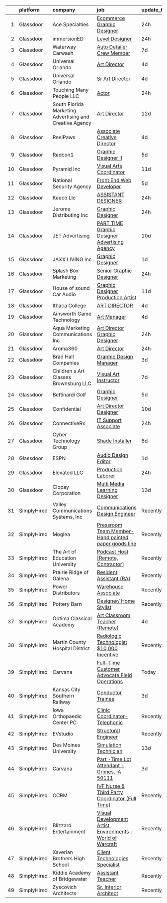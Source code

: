 

|    | platform    | company                                                  | job                                                                                                                                                                                                                                                                                                                                                                                                                                                                                                                                                                                                                                                                                                                                                                                                                                                                                                                                                                                                                                                                                                                                                                                                                                                                                                                                                                                                                                | update_time   | location                     |
|---:|:------------|:---------------------------------------------------------|:-----------------------------------------------------------------------------------------------------------------------------------------------------------------------------------------------------------------------------------------------------------------------------------------------------------------------------------------------------------------------------------------------------------------------------------------------------------------------------------------------------------------------------------------------------------------------------------------------------------------------------------------------------------------------------------------------------------------------------------------------------------------------------------------------------------------------------------------------------------------------------------------------------------------------------------------------------------------------------------------------------------------------------------------------------------------------------------------------------------------------------------------------------------------------------------------------------------------------------------------------------------------------------------------------------------------------------------------------------------------------------------------------------------------------------------|:--------------|:-----------------------------|
|  1 | Glassdoor   | Ace Specialties                                          | [Ecommerce Graphic Designer](https://www.glassdoor.com/partner/jobListing.htm?pos=114&ao=1110586&s=58&guid=00000181a9175561a80e46d0a51322f3&src=GD_JOB_AD&t=SR&vt=w&ea=1&cs=1_27ebf546&cb=1656399288084&jobListingId=1007965993052&cpc=8B69257BFB62E45C&jrtk=3-0-1g6khelc9joqu801-1g6khelcok26c800-885152bbead303b8--6NYlbfkN0CuKxhuChq2FggiIGd2JeCDkNRAO6qNyHHOTqijEwLTBwKxj5sFgl8bDPoIY5Eepj9ZLCwRGVI8DXJM3aN2q2K6xw5cAEXywNdyyS0dF6f4SVhdJqegs9Bz-HCrbajqVR1lKjT0nCF8U2KCdEPyMtKYrGTRQF-EIzUEJqVBg06tfebKJtzN0Pt4xX1lgYE0V0WEXdQ-G5T4pd0mnAqi7GNeOtsHzUe-usQHYFrKb0mWFlqo1kJ0XMRZxci4vfgmNryRS4gamkunxDhbQsoGw2QIENguGPG9uI_J4Qmo94CHNVI1WiFUIayFXr4xJTg0DU5pZzRt-ZWLk83w5mosI_rVDOPKfBPBit_fiNhXwXsqrIDgh0UZJG-FYH5cjEQjds5Aaq-n-2ckKekloy_yT2d-Oj_YM48kp56Cinj7UCO23YvPyj4iKRIFDmHuS51OVgrQnkS4PNVtn6MS5MXeWGk_hzaE7lD0hSAHYvAugo6UUOIJl2zVZNiPfWsOUOI4xOv3v1jldRnY2w%3D%3D)                                                                                                                                                                                                                                                                                                                                                                                                                                                                                                                                                  | 24h           | Lafayette, LA                |
|  2 | Glassdoor   | immersionED                                              | [Level Designer](https://www.glassdoor.com/partner/jobListing.htm?pos=122&ao=1110586&s=58&guid=00000181a9175561a80e46d0a51322f3&src=GD_JOB_AD&t=SR&vt=w&ea=1&cs=1_392d4dd6&cb=1656399288085&jobListingId=1007966373772&cpc=C891152315FA1AD8&jrtk=3-0-1g6khelc9joqu801-1g6khelcok26c800-04e7b09adbdedece--6NYlbfkN0CzcDFs8cjNZITHzPaspPYUdxCTppyanGLeq-qEeiOFH5LHG5fJtyY_k8VJhPLvWlP2D4s7q5GuOFfdhKEZdSjRRBPTNRmKZkWnTMF2KsyOGZudlS0MtsSr0VHm_UHYXm8G4d6WGUiHZs4gTXLP1vcqdaNHrVGLR8OTJwmSFcwjAWZJa46_QU3nTrI8OenEwmWIasjHmuzz3WaBNvBM_qGd5wpQ7Vy2a9Jeoq9PBSzxGzAdoa7ZxqoOeKCbjnxpsSywG9tIi7xsms-hHt13WU0TXS_jZ7jCbUfekjfo0lU5scrcC3AVl8UXv5EavzBvRJqxzyMNAs7gxaHrzwplyhD6V4okWpZxvlHJpQjsKaxTTVlbkW_xAkotc-NOUUa7hIcOUs_72IHN_vZFHG_rzR41nmRrKLxCQif3ZfiHpntxLiZ2aVAWn-6DnJs0LI0FZZ8wH7dIaU3_wsPEgmkQvFwJuvzUnASAXe60OC2fLIxsfSfLBR6kczBS-qAHkmYQpp0%3D)                                                                                                                                                                                                                                                                                                                                                                                                                                                                                                                                                                            | 24h           | Remote                       |
|  3 | Glassdoor   | Waterway Carwash                                         | [Auto Detailer   Crew Member](https://www.glassdoor.com/partner/jobListing.htm?pos=121&ao=1110586&s=58&guid=00000181a9175561a80e46d0a51322f3&src=GD_JOB_AD&t=SR&vt=w&cs=1_dfd56419&cb=1656399288085&jobListingId=1007951842192&cpc=AF02A54CD0F60729&jrtk=3-0-1g6khelc9joqu801-1g6khelcok26c800-793252c38e8a01ab--6NYlbfkN0D8O-H_wUvDZzcT664clKWU_YBfYT-A9tKBwOCfBRnV_zo-Qu6fNjrgmjlHMIqmnp2W_7lg6Ew2RmfvxQHyoVdJhUxTsnz1Nayxkx_PseeNlHTQJG_I07Q8U8jopSrejfgCHDycAMxqUlTe2VvWtx1vr26x6C4Q_6TTrATz_O_sH-23y0fK-oAhUT77RXNNTgCIyj-WprNBhEm2Nu4KM53G5eIc_4ZtiF0XzdxakVoehkw91z5pUc7r0h7FUQ6Mpo1W4gLb_apT90FJty-L8VAHOvR4OJpgE2yIGp8KwuJzLUr3sX6KBC28M0G7zVXv83em8qM04wcsi7NUHJkzswgyhKtClyH6qDrfGX75xLaBvaXrZZ7hsIFuXDJojiIdCjq2MHZljuJhUvQJjGJFvcSEWiTIZyRDDi7yoVMw4dtU_L2z-11k6spqC_jIX6dl8C4LpQXab0wfoAsXUzWYd2Dh)                                                                                                                                                                                                                                                                                                                                                                                                                                                                                                                                                                                                                  | 7d            | Vernon Hills, IL             |
|  4 | Glassdoor   | Universal Orlando                                        | [Art Director](https://www.glassdoor.com/partner/jobListing.htm?pos=107&ao=1110586&s=58&guid=00000181a9175561a80e46d0a51322f3&src=GD_JOB_AD&t=SR&vt=w&cs=1_6243baba&cb=1656399288083&jobListingId=1007958903185&cpc=9C2286EA3771AAF6&jrtk=3-0-1g6khelc9joqu801-1g6khelcok26c800-f737020ded9cfa15--6NYlbfkN0A8dBNt2Xi2s2VyZMdbOlonzlm4bxv48OGaZczYzhjJpiI6hl9onzamCWYK6p40cmp21QSY0rmVyMiE6jEzhIUuMUh3ZbSu7E2pmHFPO-coJI0P9qVEQ-yz3Ut8eFSp9SYoWefFNLRDl6ETxTUqnNI2EXMB861PPm-GhLMy6TtB2Qus2GE-b1jO5eBgh0p44cidUjE8qzhOcFhd45HJ2DlSu6T1ApsOhC87J5MxjM4K6cnDDallehNN21yhVR2t6-LC4VUy4xsflgaRgIs13lrWFz7h1WZht9Uq8tD95L3yP9WGEBaUwS8qPJ2dL3VxWPb5SeSK-M6piX3wYxo5cv9HpJ-SY_reyjnSlikIb_fur9qDUSG4RGsbdBQXQ297t0EnFJpEx24wtLS9wOu2BeeivpNk2WPXsJ4JZOHs95p4wQKggiWMgOFbug7QgWoZlnSMSi_NdtTSt91j1PfHEFXKXHrp5XWO-9UqiljokRyQtKDkQO07vxPTqJXhR9XOh4khY9kzn3vRZczf0MfrolsfiUR-R8o9yiP79gJSBVDFa3EwZWgmnMCUwC6Xe3ST5IIttpftTd7qHcGTNnEmTo6VzHAYb3C8hps-fXBVo36qpQF8srNIIJBMVIdDnqt4DLFfijlItI8QGsvoVCR2EwL-KtewdXlpOSzvHEGy8oz9PvnDWIBWYzSiwny9NVeEnIeLxudRP75EmkkiK-BILX8NB02Es5r3V5P_c0Lg1zyu8xEkxQAY5exiKizRf4KTBLf2TWkqxbd20LnNMfLYpMJRQtvsmPgwAFYV2EfqSpjRZajq9JJzVi-jQzOpgWsfPfEu3rSuJiWlkNMMfui6NEJ-cZTRXzAO_HLTBb1gSx7Ha-hj0nSNJbG80p9rOa8193V5LpTZIpVGcoVbzoctGjLzdYhiFi-pGTlCTiziiASRZkC4IrNjYyHq77Tmn90jZlYpYRo97C_ZRxn3UkjSlH9-OKQg-iyIm5JguQUFTXg5H5sirjafBDw1nNHs8Un_GZYkU17-irfDdd9qoseSau0F)                                 | 4d            | Orlando, FL                  |
|  5 | Glassdoor   | Universal Orlando                                        | [Sr  Art Director](https://www.glassdoor.com/partner/jobListing.htm?pos=120&ao=1110586&s=58&guid=00000181a9175561a80e46d0a51322f3&src=GD_JOB_AD&t=SR&vt=w&cs=1_221f5103&cb=1656399288084&jobListingId=1007958903177&cpc=9C2286EA3771AAF6&jrtk=3-0-1g6khelc9joqu801-1g6khelcok26c800-cc5db2cf8d127454--6NYlbfkN0A8dBNt2Xi2s2VyZMdbOlonzlm4bxv48OGaZczYzhjJpiI6hl9onzamCWYK6p40cmp21QSY0rmVyOqIPpSQ1_wgKNbZfmaqywqLa7E2jbUqXo0dgfthrarRHjdSva2FJgvkok-moFG8KI21OqVykFh1YJfHouNFq7cxXnGgu8o4fTdimV4f7tyamHm5kUTfGKcjsqB0okcPsOSx4M9MTqrZRBDc2B5eRM5lqhFUxMTyorrqh51PP7O92jj6-XFEvjGuGEvBGTptrszqKtU4fcqX2zR3bsNXK4xScVm0UmL0hovkPyMeRN5pNepI91nWwATfhHak4GQ9jgPK2rWfNVVCeyKEmLL-qVpPIYz_u9D04wXFTvGhKu1QYpBQiX2AKm9iDJgnewTvElYzTg7sxoiQkiODg4rvdE-lv6nwlNpvLqbzq3Cu9p_kwztPGuu0HIpoBHAA4Xe1sxQ42-HpFgtVdCdRQYcJ1BmoMMsj9EU6QEDjJkxfkD43zbDtuzp3lcCFq_yndO0obx5Gx0tGkoUeF3WS8IuoIW3wn2nd5XmVYWOvM2UiQrndpNcZlkEiKVEQL8rrIzLiD2n9MG34vYnKt66StYsn7CAv-0hzSFoVcnY2tpmAr4PKuKCTr0jGY23TmLEKVnWV5Lm4xce4I5Z5VxzGZwPaOrJNxpekD6SCPZS1-COS8BNSnvM20eKvZA2GXF6DtNjmuWSeUyHYB-xoj6xa098O_OLfnwX4bhCYpqGzj9FjgzB-azLB120L5Xlst2lEJbZbjfhAd5CH7jKLeOC0vW-gWOyW0YITUYqC6k9WIHw4iFzi3id1sO7uSlP65i8Om2AVgI4iFsiS5KVUUzZxU-jL4XHC23l7Jq7_PwKzzJf492hK-DYtrb6FWYPUrZXLv4w3w6-udMe8w4m6TfLqUmGH8SdAz9ZakH5F3S0zflBZIPOtVV4IwZDHhWCiG06Jm1DOO7nvc5jThnUltRuM4nI-5-Hr74fxKxjsX3-f2wcEuNEQNIboSe0KB--hdgHUQQbTuWLG64USuN_TV1wK22wia-WKzIzgMHl-zA%3D%3D) | 4d            | Orlando, FL                  |
|  6 | Glassdoor   | Touching Many People  LLC                                | [Actor](https://www.glassdoor.com/partner/jobListing.htm?pos=108&ao=1110586&s=58&guid=00000181a9175561a80e46d0a51322f3&src=GD_JOB_AD&t=SR&vt=w&ea=1&cs=1_886a4281&cb=1656399288083&jobListingId=1007967281456&cpc=8507CEB59E1C6AFB&jrtk=3-0-1g6khelc9joqu801-1g6khelcok26c800-22f729352feea4df--6NYlbfkN0DAwgduWqBP7ymGN-lTADpinz2i-23XbRAyg5ywqS-MDZOH5KRN50EgKZJqe854mCRPNN9MN2JNCVoAHsQCJtVSB1r2Ye5jdjIQxSGexZdFoDMQykrQTp3-qK0fY4oUJJl_fkh8pA1THoZMjzq83c3Z2oCphDn7NKbQvoBWz9tPlWjNwyQ7nWJ0D7J6ZlAoRMmo7GcKQOH96JEuEx5TpCN7i30Hw1pShtEicWCNsCsI5xy2D6ZnkxGkFQ91b14RN8OJjJ3vRBQ-EYYyR29RfYRmBADMoq_BbkBmCF5I4_efCyvaHBQk4fpaPZKX7Z8VZO4Zu7G-B21HyAM5lrPeQlVJOxpIJBuuZk_FvBB56ZbLl9PfL8eymdlbzCi_RBF4igv1ikF1FpZc_KP3A2nbvRGwx84usjbT0AxS_ravhNehOaU3Z-bx9hdX-ZLvH_oz2pIUxLdV7lR201eXoV2l_RAKqUHZNw7zmdRMujfTzEG6e-kyPJTtATQWljCjDMbTBvSdGidZroRXNg%3D%3D)                                                                                                                                                                                                                                                                                                                                                                                                                                                                                                                                                                       | 24h           | Riverdale, GA                |
|  7 | Glassdoor   | South Florida Marketing  Advertising and Creative Agency | [Art Director](https://www.glassdoor.com/partner/jobListing.htm?pos=119&ao=1110586&s=58&guid=00000181a9175561a80e46d0a51322f3&src=GD_JOB_AD&t=SR&vt=w&ea=1&cs=1_2a0564cd&cb=1656399288085&jobListingId=1007942619405&cpc=5C70DC7FEE0D01B1&jrtk=3-0-1g6khelc9joqu801-1g6khelcok26c800-0c3d267fc84d0b6f--6NYlbfkN0BEF_0HuNtfS0dUA1wJXdu4KEdaXAmYnD60iHKc5TZ5FBm3kq6xPhvyZfAZD7mHOqU-9YD_BABbFpL2Trj9x9SiGpMGSb6rypoIbYwkz8wNWfxhyhMp_fxawOKMTWlCRRQZUk2BbLFPcMC3J6MCzYyBORpRsxr6zbVBmQGeZp_7p2UDEvVAE3o6gNooxFNsWtUCy1_uCHqUr6DSvpnwUIOXO3Si5OPIs0KTNgmbCiu2LWO1B9rWeM1XnNPpmMaMi-R39QtgkQ0YdJcDHORYHPVejy3fZI6K5o8LFMKkN7XkjctjC8LTUSiRbHXt0Vsk8js8TB6t-NkaGd8rdMFJjeX3lW9ESsKHeejfqFiTHYyBhZbHk2c0PO1ZN9lS3n5AX2SJlCFclsmj-DkrqHjSobbF1V1m0tzXzI4PKJgR9UBPVp9nQo4BLdd2-9s7mLT3A9EI1fpVsk3ktNzdm9wv2TNSbsAAmByqA43m_mqr8KxIsjAiUJz0OWRq)                                                                                                                                                                                                                                                                                                                                                                                                                                                                                                                                                                                            | 12d           | Dania, FL                    |
|  8 | Glassdoor   | ReelPaws                                                 | [Associate Creative Director](https://www.glassdoor.com/partner/jobListing.htm?pos=125&ao=1110586&s=58&guid=00000181a9175561a80e46d0a51322f3&src=GD_JOB_AD&t=SR&vt=w&ea=1&cs=1_d300736a&cb=1656399288085&jobListingId=1007958527199&cpc=5EFBB0462F9C6B7A&jrtk=3-0-1g6khelc9joqu801-1g6khelcok26c800-27163e9f003eeba3--6NYlbfkN0Da_0zqBacst2O7mfM0zEXEh-JzOk5OR3srn_oRqDAm-0iady2ob3xFsq8bOUaVx1G1uSzud7Ink4HffrBHZk1IHCXfhBPrPLe4Ij0u65rHS5VWCvtK3eQxhACREt1ZvoW3xBFvxVKQZ5V9OZLBLU4w04rPeLV3HIsyH3wjUDsMqELGQxh_O1Ln2pdSumTo84ACfxNliLThfrhEzFnDYLt0qGCCIGpOSukrIdqrXzUOWwzw_MFcfgUivUlcQnUTtV_fPwUomY553hIkrv_6KB4MQ-BpLPGzqC6ghLm46RrKKAKOYcToXNqkQARc4pFFFHFAi5gg-NfggwYfdikty2Y51rX1SnfceW0wioZCwKYI41JblPK7fG0wyI7r11qqYD86ZGkMbuOQBX3uYYQf0lYR1ffuCVpo324wBeRAfhssgY-O9h44XfU896VZwHPYHxB3rQdieCKXa8l71-2BZLg0JRJrX63FGVKIwosa0ymJCvc966EqwPsCclqMeaaOfEZB6IupD1zDlg%3D%3D)                                                                                                                                                                                                                                                                                                                                                                                                                                                                                                                                                 | 4d            | Chicago, IL                  |
|  9 | Glassdoor   | Redcon1                                                  | [Graphic Designer II](https://www.glassdoor.com/partner/jobListing.htm?pos=129&ao=1110586&s=58&guid=00000181a9175561a80e46d0a51322f3&src=GD_JOB_AD&t=SR&vt=w&ea=1&cs=1_81bd4ee1&cb=1656399288086&jobListingId=1007956761403&cpc=14D5209370AEC984&jrtk=3-0-1g6khelc9joqu801-1g6khelcok26c800-f657e16da49e9341--6NYlbfkN0DLnInQ2XUmaTiRm6ZjmLertuInpXXNKtjiHThme8DJt2KkZHXhUZr5TYl5ztUQPLyFzbVgH1pDhzzR1h7ncAgyhJBKOkN_FHl20pqMJIkE745O7SJtoVC41of4aZ1nNO5Cbz1OCaMbzXiCMQg7nrxmYLWppVamUX7ci97UNt4qJ_nB44kU9qeujSOKOSUOs9NnAsj8Y4_HgWViWvBnYW-1axGZxONwzZFMTvVL6eD7xT9fWh0LHijhEohT2MZ6sN2ymjpKaKn7cB4wKLFtqCNF5sE8v_EUvyv0ZgIagT_J2J1Fmwj3SoWkisMucdTkELFgZlzRR5uDdDnZz7cNthyqN1N7K5dWRyvzNvw9v9lrNUZdSllQuvMdGa_KLKS4Jdl2ZW3HzJs0D01NcyZ9xSxJsoZZlR41V7L-qXmDsoMX-M3eV7Op3gDY3uIdGmHIfczJ26v9cFtc3uCeGa55W8uV7NgOdrUiC8LXrnVL4m4c2LMIAWmrPzxl7kcImr0W0Ak%3D)                                                                                                                                                                                                                                                                                                                                                                                                                                                                                                                                                                       | 5d            | Boca Raton, FL               |
| 10 | Glassdoor   | Pyramid Inc                                              | [Visual Arts Coordinator](https://www.glassdoor.com/partner/jobListing.htm?pos=113&ao=1110586&s=58&guid=00000181a9175561a80e46d0a51322f3&src=GD_JOB_AD&t=SR&vt=w&ea=1&cs=1_7b753e58&cb=1656399288084&jobListingId=1007944991026&cpc=AA718BBA0476CE1A&jrtk=3-0-1g6khelc9joqu801-1g6khelcok26c800-a7194e932ed6cdab--6NYlbfkN0D_pHxPb7pwnhNCgnQTUfIiv5H0-52bNrdFs8f1_cuIdlrWrR2ZI1hL1lJ4Ple-ASSw6F4irSUKccJB2mPXVMeglCsXjkApWBBPfW2ho7nEeu2ZGb78pQZQuUHFR4RewP14hXivCATwIt9p5I6xBj3qXC3Q6B5GEtt6IIvWa6Hmd_o82yrJ6QSBuwoMNNqHqfpXTV8cIkkh_BG52Y9uP4Rygaz6MN9LXaiEcy_oS2ZfNw9mqulj5E6sd5P33d2zf8oTsM0z1UJtYN0uesgc8X6OlQNm1NaSDFK8CaXmdGNYqhs6AJOkFed5aIYNL_FpGbZbAhbiePhAAs8RezV2uEZ1FnLCX5fK4GFSPFQbg-BGDyULPjeQAcJEiHm2AcaA93hC9TcesDxFmZcDxA3CZavSj_TTKc_vS7wyAZAVOw8STP1hJ7SLJNw1xgJbQtYweS4xuxfrfT231stK57mr33yNVW0eAZmiKGE9vCrhQynq6eSatDJC3GIDQ-72qpR1yjS4GlYvYURLFQ%3D%3D)                                                                                                                                                                                                                                                                                                                                                                                                                                                                                                                                                     | 11d           | Tallahassee, FL              |
| 11 | Glassdoor   | National Security Agency                                 | [Front End Web Developer](https://www.glassdoor.com/partner/jobListing.htm?pos=117&ao=1110586&s=58&guid=00000181a9175561a80e46d0a51322f3&src=GD_JOB_AD&t=SR&vt=w&cs=1_fe410c4c&cb=1656399288084&jobListingId=1007957279298&cpc=8A48E7D5890B96AC&jrtk=3-0-1g6khelc9joqu801-1g6khelcok26c800-7043e58df719583b--6NYlbfkN0AC5S5KfpcrE62cRuYLg6qW_HWiPjKHP06qk-AGfbwYtGlr3wcSMURH9oqKq1q2FCfY-DrG8Aq1mWNcuIgXlub4Gzg7YdF0VQylb8Djye0uQJEe6MR1DUIybqRonvXJC4HR2ZuZ1_Xqm01-MXkHzJlQ_YRjbuVLHkd51UrRYPjoNKKEZBl8zjSxL7p4FrFWxPJVsqVkiUPMMoWtjW7WKbxQPceBFLFnAQ_ah57vdqn8llHZPI7QSHgknNy-oEiDwgCFx8GSv1xa1w5_wtazJG0VDov8f4lmdNpIUdTG8Kd1UYtDGkXAY7ZH0V3RtRhWBWf6NnBhzdOqy-0suLeHlIjZY1r1Q_4r87mr1Rf0k1nVR_FK9A8xbEx8Wrwb8w8AiVuScx36-etopCv6p-M9RgGVZ0uWTaY4Ii_kPY7-kEfo3Be88XkWIMNQ_TT36KI5n-Xs7HsQ8lthBJ0wwBRGojKV6txXVAWl2pXtUQbbEDvg5yIqd9zYN_Gd)                                                                                                                                                                                                                                                                                                                                                                                                                                                                                                                                                                                      | 5d            | Fort Meade, MD               |
| 12 | Glassdoor   | Keeco Llc                                                | [ASSISTANT DESIGNER](https://www.glassdoor.com/partner/jobListing.htm?pos=111&ao=1110586&s=58&guid=00000181a9175561a80e46d0a51322f3&src=GD_JOB_AD&t=SR&vt=w&ea=1&cs=1_d87795fe&cb=1656399288084&jobListingId=1007967433925&cpc=D5E11A5BC695825F&jrtk=3-0-1g6khelc9joqu801-1g6khelcok26c800-ef76c485dd24b9e5--6NYlbfkN0DnINjYxnShsRncy0wqhoQNZVYIkhTQytwuUl30cXN6g8aWmKHBkwMtka7BCMDPMSyKRZFl63oKIxKa6TAIR66ckLnpnu4AW9-_GIvGQJNx93pF4C1c824Euxh7IOoshpeE4EhTJriQmw2MJ_M_2qOMUZ-WbCj2Cz4fUQFkdYqe1hEl8QhsWQnpXXEjJUfS-l3tflA0leB5EIhclEAvBMZQr_8CkDKsn9T0NGX-4z_UJIOcLpuVRNFOQNlVEpV3Guo3duJXpW95uWZgUDeTeebu89UDJHYqj8l85M905BAHm8Eb97eo8jtFSbVIyUtBiDBTflb70NmMw1X0nxuNBJdHxLBJ5Jz2hKsQHWZYgUOAQmCfd_Te2hIa-qpZ7-A68JXE5tywxZO0ObQHZtn8qIDmQj_nvAHft0c3VbVxmBaaVw21oWDoh_DhBLC1qcYFqDLnmkExKpij3kVN7ORkxF9ZJebhSTLEriYd9tN2PJS8C4UIAGYJIzAaK7rNhgKHK7CDIXIC6NrPInhkvp-vAli4JSP4NO8fdOUCnkRXM-6fwDcnM17Ql_Mc_cD-D8QmBhUvX6z7XdDmNOrY4c13ZXFKJt60as94rbMJE0JOWH0CKuBGOo9ME6G58wWSXhaQrTl1hvGTCWToFLNaK2MiujhVg1e7gyGoZvo%3D)                                                                                                                                                                                                                                                                                                                                                                                                        | 24h           | Bentonville, AR              |
| 13 | Glassdoor   | Jerome Distributing Inc                                  | [Graphic Designer](https://www.glassdoor.com/partner/jobListing.htm?pos=104&ao=1110586&s=58&guid=00000181a9175561a80e46d0a51322f3&src=GD_JOB_AD&t=SR&vt=w&ea=1&cs=1_f9f2a1de&cb=1656399288082&jobListingId=1007965798267&cpc=073D3B4B6C3D1988&jrtk=3-0-1g6khelc9joqu801-1g6khelcok26c800-72f3d0b5fc642d92--6NYlbfkN0DLWr0FuvwmpNY589ecXM0wpB-l41nBtAe9mv-PvJGiqemxjIr2RIRzSZlMWEnHfu6jsEZepG3p35JkYZ40AzWOJ3NqMAryHu4thW3i3xEEyGUvaAYFjlXJXz3SELmkm53D4sdXwlKly0Gice2cTIi_EDF67weuZXoppD4oHHS2x7t7MJXORJwfvzUdOY3s5J-27PDQ984lApBkbbJA7Adf6F88xIKU9T7LvzGKHO5ETkMF-VC4CNJDp5K5K4v5e0DfPC1OU-x4xQ8F88Aml4nmwDAUynH25xRiGH-1osmdpPFUVW7Pj26oHXe_pRIgrEO7DyCAI18ANG_yD_w_PHfLTn075KlBu-ZKwNMt6JiX9vat4dicOvPfUze6Mbfvtv9o6ien7ql-K-6cmBK95FZW_CmwUg2e58FB3G45HQpx5Z4iu3ct6x56iTypkMDKtxqG669MKwXvtoVEkruRMCAnGz3uhCtoDyov7_-DGJ9yLanlUd2xHUZacjswUNToe22haKqCKKTIKQ%3D%3D)                                                                                                                                                                                                                                                                                                                                                                                                                                                                                                                                                            | 24h           | Bismarck, ND                 |
| 14 | Glassdoor   | JET Advertising                                          | [PART TIME  Graphic Designer   Advertising Agency](https://www.glassdoor.com/partner/jobListing.htm?pos=126&ao=1110586&s=58&guid=00000181a9175561a80e46d0a51322f3&src=GD_JOB_AD&t=SR&vt=w&ea=1&cs=1_14be197e&cb=1656399288085&jobListingId=1007947827365&cpc=5E31031E1AFF45A7&jrtk=3-0-1g6khelc9joqu801-1g6khelcok26c800-7292b9e3b21447e2--6NYlbfkN0Cba5wrPhYJbHFFIZs-7uUOwbYwPIxGvlcRi8bUBOxplmlORe4qrBiEBpSsFhFJt2Up5qr4tg7Y-MlZ-hB5h6fCEV0KukfGxHuN2NxlW2rqhhDFV-DLWdvcLcDY2aTqga0xAOygpdECXKl76p1aK939l1GJdbUcVjnriae6BaOYd9md9FNTyL-mZ06RgPuhnHAm_PISr2u4q3mON2HphbwhI9zezB-F32fwK_irYbGIatzaPTYqcYNHha1-qXoNoHxtJmPjyW68jhdFdWJePMhDkPFvhEV7YnWyk6SqkhjEx4T8gQddmweW435ABM-KjCbD0291_vS2PsEzvF5cgTO6ApoPXBSOQYbVpv_ChcG6FkpP15R--QwKgnzegOJgaPQg0CWgYri7Trd2v25F45qr-wdP2kX7DeMOms4XBxdcjAfagozX_Mcy5PpPlgfpgvP3OQe6Qae2AMnZSxQ1OczoTvnTvHd-lzadKDdh9zyJ2dRO8WRe0_IESOKoLgGK-rUgS5c3WRwPKtwpE0x_L0Qx)                                                                                                                                                                                                                                                                                                                                                                                                                                                                                                                        | 10d           | Bloomingdale, IL             |
| 15 | Glassdoor   | JAXX LIVING  Inc                                         | [Graphic Designer](https://www.glassdoor.com/partner/jobListing.htm?pos=118&ao=1110586&s=58&guid=00000181a9175561a80e46d0a51322f3&src=GD_JOB_AD&t=SR&vt=w&ea=1&cs=1_43a2f273&cb=1656399288085&jobListingId=1007963878795&cpc=39A4E8CE329AB187&jrtk=3-0-1g6khelc9joqu801-1g6khelcok26c800-64b5b4400a5c4453--6NYlbfkN0B6OB7jr-p4Ycr1l0MNgEhbiUbX8bsrLuSxQNC77Lk13UqdI_GAXZGZCrmnYut3k60oByxg0uepEKaRtHUKywDgr4ZmkvHBKpLSa7U1fOgavpDtX9tNgjwmdHJnOTkmMyr1PjzFINWlT1Lq5lShZYfrJvlkvPP410GHqBg_-WqdLiLIdltn5kkVmT8S0C0AbJkElPI7D_Mr_d3uJwJVa13XdMN2OPPMP0Uxe8bS6FbyRGL2OxUglEA1fAs563fSThWWijtR0A5CPK5-jLUkvld6a3HnEDsDzQ9wxHww10I2RBBTC8A-_t-yHSQT0KezPLzmM0YOlmthTNufxOs1gqd5TZ91cPB5vca0lykCOqHyts9cdlRI916bM4oELTk8nH8uqSofxBqjreE-Np9Kk9fHlQth_DwIkCeO7WR8LKIJNhQlc57PIwDqNLu5ju7lK8mPTz8W5vd6CXLNUpY0TiSLUancYMQLQcUoNAVXK88ZLuz9y4uc1lONkDrW-e0QkY3IDeGXDpBX-g%3D%3D)                                                                                                                                                                                                                                                                                                                                                                                                                                                                                                                                                            | 1d            | Atlanta, GA                  |
| 16 | Glassdoor   | Splash Box Marketing                                     | [Senior Graphic Designer](https://www.glassdoor.com/partner/jobListing.htm?pos=110&ao=1110586&s=58&guid=00000181a9175561a80e46d0a51322f3&src=GD_JOB_AD&t=SR&vt=w&ea=1&cs=1_95981805&cb=1656399288083&jobListingId=1007966551095&cpc=663B5FE45D73772E&jrtk=3-0-1g6khelc9joqu801-1g6khelcok26c800-51d4cad60676741c--6NYlbfkN0BlvscvPwYRQlD4nXoZOjtBqRmpSNsG2CxXi6KjukPAGABm4b0oeCPok7ZVhEJYqyHoTqW1nm8KuIzNGt3KP7ymtD1gjFYg2VUuhfqmWyce58BrpWg_JePfRPCySDSl2o4ZETjqXxV_-YwylDGRyTu4DYbum45ZeCcHr6CmZBWqeby3Qab0NmCpEED2NXFd_4FzZOjGoSltScCpA4O5nosW38TbaC9Bh2539uC89hIFYx53qO-T-VD40LzuNZ9lcGPY6LgwE-02dNLmmJCoVlePbeNAsuWvFh4RcyX5PujGUPFcEcwm44EqczA9yrkAMQIMxZdjaoHjjYxyRX0oPljhZBjte3gFgBpxXqrOmSL3k3fkOgjE0222mzkBRWb7w0WmVDMIoszwyMUsMbunRpT6RDFxNgPxukMUwblNmuHl9PfTCoqNcuEcB-ViQCp8U5Ajqdz7at-FcvR95ozBnmXvCvlEnb6ei5nQ_Dd_NRCvhX7CMjC9xUI5E1B1-Ec4DPr6hWdf5YAxlQ%3D%3D)                                                                                                                                                                                                                                                                                                                                                                                                                                                                                                                                                     | 24h           | Hendersonville, TN           |
| 17 | Glassdoor   | House of sound Car Audio                                 | [Graphic Designer Production Artist](https://www.glassdoor.com/partner/jobListing.htm?pos=115&ao=1110586&s=58&guid=00000181a9175561a80e46d0a51322f3&src=GD_JOB_AD&t=SR&vt=w&ea=1&cs=1_7535d5bb&cb=1656399288084&jobListingId=1007945365513&cpc=6945AE2F4B03E059&jrtk=3-0-1g6khelc9joqu801-1g6khelcok26c800-f53c92ecf7321bcd--6NYlbfkN0CzcDFs8cjNZITHzPaspPYUdxCTppyanGLeq-qEeiOFH5LHG5fJtyY_Z60xetXUmzhFSJq9XRukMQ2MlirTA0TYfbYRVr6yhAnm9BP_UmcLUD8cIFgeT__W1_n6p8KBJmE1hC36HuCzelT27DL3aDvpuKyr2yWrWUEBOMVIfKzbFFpTxH8dl5--DGKKqEf4d8DD90YDKwHzlmDuW8VP7fK2A2M9_45qMPt0WEuLjynugfdlaybuUE23GYqCyJYOHQn_h9tgMIOp-uwta28WMHo-xWIU4yxkfZtrgQ0C0oH0AcopNHF6T1oQhSu7draynS_kT9Q8wOPe0LV6i7aso9hhgKs4zKr4jYu4JEXcqMdlQHBQfHr-2KNEwcbKZBh59fiXe-5Vp88kAUVweUpDvCpnUWo3cjee6GbpJRMw9uootoso2iuLYxhbP38WlySzIAf0KmHU6_zMTGsfZRioJQg3d0oAKMR5FH8pzj1VRjmGdbuEIx1LtQd3nSjtcN-RHQIBwcNp-Hn6Wp78nydbVGrG)                                                                                                                                                                                                                                                                                                                                                                                                                                                                                                                                      | 11d           | Phoenix, AZ                  |
| 18 | Glassdoor   | Ithaca College                                           | [ART DIRECTOR](https://www.glassdoor.com/partner/jobListing.htm?pos=124&ao=1110586&s=58&guid=00000181a9175561a80e46d0a51322f3&src=GD_JOB_AD&t=SR&vt=w&ea=1&cs=1_5befb1b2&cb=1656399288085&jobListingId=1007960232549&cpc=8795CF9063CD573D&jrtk=3-0-1g6khelc9joqu801-1g6khelcok26c800-995da69aa45f37b8--6NYlbfkN0B8WAW5-vAWbnYnrcksxMAJIpL_4jfcfaqlwvAlvV1X-IXaUo764PPRoi1Qomm7lenZ6ejeUC7UX25YjHOnZksljrbmaHT7VtRpiephN2Y26vO5Ja8ePxLDWZHmmLpUj_95sAlpltQ7XPlgFCxYv9uHsAt80vcGYOUl0CMD4oD5M-YljxeafxI7yMsf1M7Mb7ZKBRViy8QgLi-_FrasVwxSm7k1sOfmQorZ9f4P6x8R_HX5wvljWyekvvDId9FmBQuuy4GB7bs3oSIEEyO9J7bQ7dcDyfdNKg8On7dRnETc9o0b0GMWGbi4SgF-Gy24O-u1l28M3dasTPOZacsfoPDUa99gzGnsDXuE0Kg9Zvpj1LIfhviQE7AxkNk_CK7MfgiFBBNmVIhuusLauiw7VzfvmT0HIMSB8yW4V8FaKD8Ozg6z789rz0mERp4XZvZdvfOedGm2DRMLdyEpLpBwJaZFFf1geCK1FvkuVZrIqGC0E8bqzpbkggzvJu0vA7xsChI%3D)                                                                                                                                                                                                                                                                                                                                                                                                                                                                                                                                                                              | 4d            | Remote                       |
| 19 | Glassdoor   | Ainsworth Game Technology                                | [Art Manager](https://www.glassdoor.com/partner/jobListing.htm?pos=101&ao=1110586&s=58&guid=00000181a9175561a80e46d0a51322f3&src=GD_JOB_AD&t=SR&vt=w&ea=1&cs=1_528b083e&cb=1656399288082&jobListingId=1007959939181&cpc=80B915E8E3483F7A&jrtk=3-0-1g6khelc9joqu801-1g6khelcok26c800-7ff2eddfa9240bef--6NYlbfkN0AhTaXticpO8D1EV9nGWUa2G9Nr_0uERllJkF2KKfHsNBzX8_6nWyaPHh9Cq2AbYJf6PmNLXiss_5l4bhgmDNwrEX0O_jMBCPMO3k0fMHUPP4cPQPg-6UsjV-Hv5zaqmpEvAC1FjHooGIy1hEQ74uOvSb_SqvHquDoz9ISURD9gjV7HjEhD1regmZvndfNqE5VDPI1iV6eL2WG0ubgNi9ObyPiMp-oLRTM3c1zb7vKLbjKodWDATiZA_eK7LcdICi68LjSlCCxAmfufJM9Ky77WQThyjHV2wMjNa3r6VuEFmJtklhIxyhRqa8KCTfYSWqA0ncjedEm0k_iOBSjLp2OUJWKKpY5rt6cuJ7z1k-tRBgyqRPxbcPRxeysAUKR8URtSeqg5H9lQSurYgy57y2jha678dbRiAt4hCAiSrprSjqO1uSPIXIXve4tVpGdpic2ak0dsy4MEpwNYorzSEukOgh01twnGY_blRpCuWZO9wyiZl1RSIDf7evWshf4Swzt0-od_GoMZIA%3D%3D)                                                                                                                                                                                                                                                                                                                                                                                                                                                                                                                                                                 | 4d            | Las Vegas, NV                |
| 20 | Glassdoor   | Aqua Marketing   Communications  Inc                     | [Art Director Graphic Designer](https://www.glassdoor.com/partner/jobListing.htm?pos=127&ao=1110586&s=58&guid=00000181a9175561a80e46d0a51322f3&src=GD_JOB_AD&t=SR&vt=w&ea=1&cs=1_2a809e8a&cb=1656399288085&jobListingId=1007966221736&cpc=45DC3EB807283E85&jrtk=3-0-1g6khelc9joqu801-1g6khelcok26c800-cff8286539056f1f--6NYlbfkN0ACu_hgM4mYOpGjE6TXudS1eLEYdlotK5aSiNrSIRlNjtLvHh3hjvm-bwPA3vfzRtQ_hpk2jL2zGOuqiQHD4tnFccfFF9Pk_0CtBIvX-XPIWa2P03hqnJ58z7CkwHjpIj4nhDE7CQZe2isD1FtzfZnQqmq7_jOl4flc9F70vvhiNCVDtWi14bWTgucRs6n32hO0iYWqD1dsDPvdTaqMl_6HQoFjMcvAB4YNPdRRKzbvV_657XC_Eh8Aox84UQcW4O9-9-TAp1KUYhbGydcWiJZQgWme2CzGFU93l5cbQ0EuumtbLwTX6KOBkWo3K6vqMIlVtKWeE3srqceMD3P8mhCRJSiK1LMiX1hMQbFs_LR5t32MfDrXAvOjbH5mhBztshMtJacM3rC2R-tHScxcdfEJRPaj0VkfPlChzngmccSkmdhESv_-tG0PBZ8uyITX1U5EMrMabT1jsg1QmX7IvsEb6WJkPbki-9_RRajo1or43w2bDfAMgCXD6EImCcFzKaw%3D)                                                                                                                                                                                                                                                                                                                                                                                                                                                                                                                                                             | 24h           | Saint Petersburg, FL         |
| 21 | Glassdoor   | Aroma360                                                 | [Art Director](https://www.glassdoor.com/partner/jobListing.htm?pos=106&ao=1110586&s=58&guid=00000181a9175561a80e46d0a51322f3&src=GD_JOB_AD&t=SR&vt=w&ea=1&cs=1_22cb0107&cb=1656399288083&jobListingId=1007966706417&cpc=56632219D727AB75&jrtk=3-0-1g6khelc9joqu801-1g6khelcok26c800-91b2a5156491aa70--6NYlbfkN0DoURBXMxEiI3-2hANHqwfBW_wQxtoABAOQSGqU_74BkV_NPSv0EGBWNJ6iLKUdqC2GdPxVwKAdcLoRu85L9f9tkRGSUhUqHSL0KOpuAZyd6Ftn_Tq24AcLtnz6oWHe_4oUSZ0LXMD_cPRcRMxP6u1rWPxOX3nOEXQTtyPndSJGi5MZ6DT5bJJ4p-DDTctfAIMpi_o3-KPAEwrVZFV7wj8xpgmv6g8I6KJSc-iBGCyLJ3nCofc7R8L8NyW22NMI2wT3gNxXioscosdJTWGlrFOLDvcW91AbOPuMVKAlojKP-BVfE2IxBdOSWnMQEb49hkvxh5S0ABjgg2LFmKBZDuSGZf-s05p6PurhtzPkeO8ddqMfhqc49SBZFOTsobCUNOHZO2hx0lCnrreUOR1QWdue-pLrpx0vNV--1WI-jc1UZi-ZtLntIK9xuq6dtE1Bg83zK-Jx3yjslxFtPN7tiTDPszA8I7bWdrjGnxxLD8c2iUqI4aMJbw9KGTYzT57fqL3ZcGLmRbh0-Q%3D%3D)                                                                                                                                                                                                                                                                                                                                                                                                                                                                                                                                                                | 24h           | Miami, FL                    |
| 22 | Glassdoor   | Brad Hall Companies                                      | [Graphic Design Manager](https://www.glassdoor.com/partner/jobListing.htm?pos=130&ao=1110586&s=58&guid=00000181a9175561a80e46d0a51322f3&src=GD_JOB_AD&t=SR&vt=w&ea=1&cs=1_719546be&cb=1656399288086&jobListingId=1007961991179&cpc=C5F9C09AE97B3D2F&jrtk=3-0-1g6khelc9joqu801-1g6khelcok26c800-e019a81c3b60c4d1--6NYlbfkN0BpYfw1_IVGBiYBtrMba1JGENmP5E_eFpayGN6MziZsr2K3gcU0S_nJYmS7dWT96hEn9tn8c-oHuASub4vmVkSa4FNZrCu7CPEyrhWmTWQytp6nBRzXJ4RARnbXfgzcBsCiif6um7gFTrGww13HUsGtVNIfE9ymyj1LxGTuhdEAZMqTCAvBIBwtjInZkNdpdCHCq6oH76lcDeLTVVJMtflpfFCdO3uaS7szRPJuo9pIlyYa25NWwb-1vQ-f_dc6gpTFSsE6jcdpqMBESoJ3poNyO2O8rBlrUGX-f5un2xai2mQmXGrtGnIbyQE0j2nGe4mBk3kdlWTiessDnxu8GVmjRRoPAxx6tv7vWZUWHpOe03CzSvvopfJMXL7I23GkcBbYhhHG7pUBJk_QBSY4Qus7XlTNo_4ZZ8QtwV0srMkVV03pfxbDnUrDwPiRuAPMq0Q_0sGQ3MCVpB2YhFr1I6G8Hwg4r4dORJZBH1kGOQPMnBvNqa0hwQ0XUdFJlU8aCxA%3D)                                                                                                                                                                                                                                                                                                                                                                                                                                                                                                                                                                    | 3d            | Idaho Falls, ID              |
| 23 | Glassdoor   | Children s Art Classes Brownsburg LLC                    | [Visual Art Instructor](https://www.glassdoor.com/partner/jobListing.htm?pos=102&ao=1110586&s=58&guid=00000181a9175561a80e46d0a51322f3&src=GD_JOB_AD&t=SR&vt=w&ea=1&cs=1_66c93cff&cb=1656399288082&jobListingId=1007952728185&cpc=9C938E8DE9AD6C02&jrtk=3-0-1g6khelc9joqu801-1g6khelcok26c800-bd08382b118f9987--6NYlbfkN0AbiIkLrgiO0BjkOsw7vboqW3ndki_dkHYs4gjS-Ib4goW_jPC2eieFNmJxhAsGU7RC3pC9E5WBLjFmzd7TOtWHk6fBm2dwMJnOPZ4EWwxcJ20DFSavgKfBxoGkQoXDYMELKArgAHkhoobLh73eUuow2Kbm8AP4wQoGAGmnI7pQBCX2mfwp96ZXeNGNZA9d56fESQYlGU8ciWEwE8WjavqXnUebFKUCKQ7Ujn82p2-_1tbSym8aNWvZz62xyzY54yUDr0F5_kD4V9-XIX1ZizpdLIGChwIc-dmsREl5JgDYRffuPf4S0lcJWw8OICEVvdjIBs-qvfpAEkOK84Sxv0j5Tz4mbOw_lVaGc4G2Zv2pfPUSu93XQ80DRfzq9NhoRddvKftLBBtkf90PJXm8Vdg_pxpRWudF2X4QU0mTBOFoJF6l0XCmKqWRk2SJwCXg7a-GMuN6n-6WwWlfdc5zSKrpMxuyTLye7MO3jGjeb65O03HY_gNZCGYriBBMYf2yPxo%3D)                                                                                                                                                                                                                                                                                                                                                                                                                                                                                                                                                                     | 7d            | Danville, IN                 |
| 24 | Glassdoor   | Bettinardi Golf                                          | [Graphic Designer](https://www.glassdoor.com/partner/jobListing.htm?pos=116&ao=1110586&s=58&guid=00000181a9175561a80e46d0a51322f3&src=GD_JOB_AD&t=SR&vt=w&ea=1&cs=1_35031442&cb=1656399288084&jobListingId=1007957307822&cpc=AF02A54CD0F60729&jrtk=3-0-1g6khelc9joqu801-1g6khelcok26c800-ec4ce491f76b9c5d--6NYlbfkN0D0ZqxdZg2TwcIemQ4yr89eGinLCR7bn2QHXosobzuZILYhBVflX-ASDOOHox_So60evraO90bBRQFX7GXryJyFyiYdg9Che-IxNoGCZxQtSLQLyfy5zW_LPK-7bv2TXhGYGf4pCJtuTf8cDknUtb9gRhf1958gHpAGXscPIfmrBtCi5QrwHOV5GUpXusyzSodvb6ydxe_-tDCoCHyDnb9u0V9lZdWL_9RBBBBkhb0b9vkdRlgW4SW0q6aAYTNGoDvRy3vWj1L2kvT7ItQdTPphuYIE5ScQH4aIyEND9WH8-NXbz9dcWIibvpWvvsL-isJxE-p4eDFRM3Sybqwa1f_Kmh3sgj9cG7GNjNfyT727FURtygJanjsa47Sj12h4p_95Z38oH8rI86drrOytKy5fCY-l8n7I-e9O2wz5Ni18LbXNg-gGLgvTASPt-UJ25Gd61rEe3gBjCQKN_cgj0PcoZk9HLOqW_2ap89rXvxqmMrU5tyu3yRdaY3PzZepVwIY%3D)                                                                                                                                                                                                                                                                                                                                                                                                                                                                                                                                                                          | 5d            | Tinley Park, IL              |
| 25 | Glassdoor   | Confidential                                             | [Art Director   Designer](https://www.glassdoor.com/partner/jobListing.htm?pos=103&ao=1110586&s=58&guid=00000181a9175561a80e46d0a51322f3&src=GD_JOB_AD&t=SR&vt=w&ea=1&cs=1_8c636ee3&cb=1656399288082&jobListingId=1007947482387&cpc=AC285F3A3ECA6BB0&jrtk=3-0-1g6khelc9joqu801-1g6khelcok26c800-dea2df3013e74795--6NYlbfkN0C8_fACH470LaRiW5nNuHxv0-IeBvALrttRkEwoglg0xzOu7c_zSVkhy94LdGcPkm5H_AODEi_fgYCtGcM5XDZqb1HsgPyQlWewN513sjK1ht_pqEt-C4B0aYuKkXZgCm948OLXZt_AJShtKlsUAX8M_w-g4ePIX08DFRkX7eMx8OU8NWf_c3U2UYEFIXcIl1dUzcSSu_JrAmpDO-mrYte-SZCm3Xp46Weo_TFpZsRarszErItP5SV_9xpWQ0KRcgD2vpWOv_PwFmNG8EZ_yveyX3PuPLg3wuP11Cw3XnB0K8VbXJmn0rR5Jset6irZjCil3HbojqkwTA6kMzqexYgx3KV5vGyyQZQnD_BY52zKhuIPo2tPv1GHup-mjUoFpPgfjRKftz7Ayl5FPW18KUigD0UykhG25N03lyEK30qQ1N_HmWOCyNiLJeO24Whi2QEtIne0h7liDnB2261oOnYVfuab-SBeeI1OZpvvpzL0Ln9b5PHuSez7)                                                                                                                                                                                                                                                                                                                                                                                                                                                                                                                                                                                 | 10d           | Remote                       |
| 26 | Glassdoor   | ConnectiveRx                                             | [IT Support Associate](https://www.glassdoor.com/partner/jobListing.htm?pos=109&ao=1110586&s=58&guid=00000181a9175561a80e46d0a51322f3&src=GD_JOB_AD&t=SR&vt=w&ea=1&cs=1_54ce1eb3&cb=1656399288083&jobListingId=1007965940666&cpc=3164FDD6030E246B&jrtk=3-0-1g6khelc9joqu801-1g6khelcok26c800-95ecac879d91234f--6NYlbfkN0CxvRf9S6kJILR8ydrgGJzoKsRVugCIPE-oCvcb58knkrKbO3UhDgsqYwB4rlf1VFcAJbZrufFkWZHIN9zQQy3eVjLIrgcD2OLiz40x1P8nCyFoUGik3_oG_Jie9WDjdmu0uYZS0Vhnhv6HdD61Med0l0iKTcho2NtZBI6K7iXtOl6vstWvpsrhK-BOMuxW89rtQ59g8KjKBgrfg0Jk97t2cdV-0mJMr687gRsa9iKdfLNLoo22xdB51Ke_Yf81Ivx0Bs0V1j_tOMCSzUvkuJAlABK4LwzzfvEJgHYTIwLWGETQRKhs1LzqvBAUdTCZFKwDlta2S29mWD9KSnfCYyqrYKBTeKoEwfcQJsnlIvfVoWe1T2PA7WWl81sMC4TQtTBAG5nI_mGbWQwpMPC7AmFuOKXsynvN4Q641Idm-hdb5PrOZaIsNvL9WB3kx5c63nSpXKikKWFrYbOVZ9NfdZ8e-2-JQEssZU7keGHifyX4XCXaEHhkSpa1Xm9uI0EMYW8SC2KBsMcx0635kPuNtJgAV-eN1sxeIoU%3D)                                                                                                                                                                                                                                                                                                                                                                                                                                                                                                                                      | 24h           | Pittsburgh, PA               |
| 27 | Glassdoor   | Cyber Technology Group                                   | [Shade Installer](https://www.glassdoor.com/partner/jobListing.htm?pos=105&ao=1110586&s=58&guid=00000181a9175561a80e46d0a51322f3&src=GD_JOB_AD&t=SR&vt=w&ea=1&cs=1_75dcf279&cb=1656399288083&jobListingId=1007954642371&cpc=0215C0D262B7DA96&jrtk=3-0-1g6khelc9joqu801-1g6khelcok26c800-3e0e1823138053da--6NYlbfkN0DsBOlmEAMqZtav1V1WKZO3RUElpafjggtWvxyDQ3xFSn211QrqvEi0QKMst-qsr-q7x1Q-aynS2P8xhzEPbNiF_NvsIlnLh6TNT6w_lDLYeS9DDIPZFue1ljpGrcl_UIw_8DsQEHHS_JcOs2Has62I1LThvtXUc-uE5rlRFhB79kwFf2GoFxNp0KNtMRA8VmrphtFwHkSyQmBHgBO03aoiXT-jNFQONabpVnwLJXbL5ECFhrHuNMFV94pKIgC3mOkEGZg0IYyVJ1j1gMSHGUS4hP6Y3eijG5Wqa0ILhAbcq_b6MvmLOJDORW9UG15H9c5kTM0z6TDd2qn_EQUuksIqrDoW3G9JZodPCMhekEj1fsxoAEx5uW0CChUWH4ChQz8QXJ2XcX6zsD-_dt_7Nt19N0HulQOjRtWdh-VzIkPjOBPSf-coNu2RhdXT57SID7T0dVP8fNkP6q6ciPedTuRl3Q6SfVo7JoapLS8oP94JZ3xiMRHv1fgNrGCtR9FDE2s%3D)                                                                                                                                                                                                                                                                                                                                                                                                                                                                                                                                                                           | 6d            | Scottsdale, AZ               |
| 28 | Glassdoor   | ESPN                                                     | [Audio Design Editor](https://www.glassdoor.com/partner/jobListing.htm?pos=128&ao=1110586&s=58&guid=00000181a9175561a80e46d0a51322f3&src=GD_JOB_AD&t=SR&vt=w&cs=1_6bffabfb&cb=1656399288085&jobListingId=1007964563173&cpc=44CD5376B8534B8F&jrtk=3-0-1g6khelc9joqu801-1g6khelcok26c800-b4bb0e5f13d1bf4c--6NYlbfkN0DAFTyt7pbDCC2JPO79CSdi1dIb81yjczP5qsKcZIxgiYm3-7g-689Ur9xqU8QiYHUeF44ajlnG-G8zXlcfqY5JfEoOU8EhSQ4Dy6hfJ1noPqFHePcF6ghgTK4Kz5YgKS4hudzZcptybU9V0YTkzn5bVmChCZ7EAOujRNets6W5dSzGpm_nVO_7HklIi4u5PDrWwEUpRYjR0HYm6IQEEeHC63NkiZT-UW2SNXN5Fq-l3sE1BtBvVgfytS6nhyII6g7brbWgD1_K18Eaz3mHFZpawIRft75mGfnLkR82s9rkQp7-sniHZYVgpHyW00FpBrZD36Utsv7-VxGMSVQQCHQ13k4nT22_BRUAyQd4URacCRYHdirEzZZJ_PwENMHQlkfxwdZ8rBT460PJwOmiS8G6z5AojkSEFwF7Un-BnavEeqonOdQq-Dh0ZP0gYCSRRONauxGWrVpMAQ%3D%3D)                                                                                                                                                                                                                                                                                                                                                                                                                                                                                                                                                                                                                              | 1d            | Bristol, CT                  |
| 29 | Glassdoor   | Elevated  LLC                                            | [Production Laborer](https://www.glassdoor.com/partner/jobListing.htm?pos=123&ao=1110586&s=58&guid=00000181a9175561a80e46d0a51322f3&src=GD_JOB_AD&t=SR&vt=w&ea=1&cs=1_19a8789c&cb=1656399288085&jobListingId=1007966920661&cpc=4050D81B60456B41&jrtk=3-0-1g6khelc9joqu801-1g6khelcok26c800-496dc1e9cc58ba00--6NYlbfkN0A4hgeKHdLyHgzaskNEvl2xXMVaueUT71iJOYpLYISQUMokOAxkb6e41xQHRXF4BdkPTh0YCv0EN2K2QpUkWBz0qbwKrO-brq2Ccha24DyVHfTG6hq-lu72XnzzcSQcurSOfEs4hO7DZZuGg7CBGvyYlsiFEr_Lw__kMI1TtSyHSNyK7xXHWWgmf33TEc5E0VQaBE9pVNGg5WRvDh468mPwMDe_Pl6TjTlPf2wjTipaxDKCJ0ftmWlcl4zPid0hYM1Ekm_Qf-M1t2uaZweaXMPIvzKx-ZlvujjqidP2wpUq6D8_t5e0hAJLuD9bWX8Ki0rSkxmI85Wq4YtWdz0WTwVYU7fwqP97Oq7vl0qOb5NC1ZMiR_RB3H0Od1n6m3S5MvGUmfTzGI7YZGH4tP5596GO9ghdRNS9ZRHw9tZ-GXqR3PZ-U6heOejrDI_GQe69XirqRKrXiwCqKuUDOYeXN_YipY43OLI7d8r6SJAFNPFbnMklFNGpHr4aeZC55LbzflVxm9FMwpQDvw%3D%3D)                                                                                                                                                                                                                                                                                                                                                                                                                                                                                                                                                          | 24h           | Billings, MT                 |
| 30 | Glassdoor   | Clopay Corporation                                       | [Multi Media Learning Designer](https://www.glassdoor.com/partner/jobListing.htm?pos=112&ao=1110586&s=58&guid=00000181a9175561a80e46d0a51322f3&src=GD_JOB_AD&t=SR&vt=w&ea=1&cs=1_29c92135&cb=1656399288084&jobListingId=1007940474606&cpc=5D10E799EF7E9049&jrtk=3-0-1g6khelc9joqu801-1g6khelcok26c800-97d50840dd25acd5--6NYlbfkN0DezxG2AE6v-7sqr7aK-pe3Ka4Pa-DLpFFC7-g18r5WoAPpDsfJ9Jhj15p7lI-0Ksb1j5sQyM-6Pz5K86Tr3FiPFuNkntz1ndj_ZvgwAzXPpAzW6GUPgSimd9uanarXkjiEtCb4K8z_Ho3pfvjilvQlYgSMt81nPwP2T4MvHqWd0SKWhwnvIlfxu17l2soMaWR-nsuT8mtKQO1gBZMPWiFWGnxsFML_amFaDu-tZQOxQ9SKuvyf1GqjsJM9IA7GAnjXEBydtC4rdYFEuxHkNtOt9iqtcI3aG5VUjInczOxDovyv0aS12wIr2H5zhDuzI83FBhPMSfgZOy8CdcxEFByhyB-jbS3WDUX5DPi5uIYkGT5GEoUzOg9Jtsfi6lHRCcip40nrXxyYiO6I_440lVTllhy8U2nkLJ0xdZLLTQJ_bjz0ZSLNKfqz9yKRsJs46Bmp2JJRliAPMQTsKCYmvGan74Q12QEpCEcyq5nPRxIBDYL5BpvG5QXpOgqJZm0mliGvI0MyGyvbmH97fH6WSGed)                                                                                                                                                                                                                                                                                                                                                                                                                                                                                                                                           | 13d           | Mason, OH                    |
| 31 | SimplyHired | Valley Communications Systems, Inc                       | [Communications Design Engineer](https://www.simplyhired.com/job/AUo7E07w2klkxUe_MpJEXKAe3q6D53g2ij9loL_ldPaRLYQDHOrlRg?q=visual+art)                                                                                                                                                                                                                                                                                                                                                                                                                                                                                                                                                                                                                                                                                                                                                                                                                                                                                                                                                                                                                                                                                                                                                                                                                                                                                              | Recently      | Chicopee, MA                 |
| 32 | SimplyHired | Moglea                                                   | [Pressroom Team Member- Hand painted paper goods line](https://www.simplyhired.com/job/NS5tCO4NJIMXgiagJvWWMuP4sUKdfgArhDmXbFZOZb_XMRSwbdydoQ?q=visual+art)                                                                                                                                                                                                                                                                                                                                                                                                                                                                                                                                                                                                                                                                                                                                                                                                                                                                                                                                                                                                                                                                                                                                                                                                                                                                        | Recently      | Des Moines, IA               |
| 33 | SimplyHired | The Art of Education University                          | [Podcast Host [Remote, Contractor]](https://www.simplyhired.com/job/KllLImdEEAIarTzqBGlz9xvib_XJwVnkQ3DcIhlDVpuZnOBw-v60jg?q=visual+art)                                                                                                                                                                                                                                                                                                                                                                                                                                                                                                                                                                                                                                                                                                                                                                                                                                                                                                                                                                                                                                                                                                                                                                                                                                                                                           | Recently      | Osage, IA                    |
| 34 | SimplyHired | Prairie Ridge of Galena                                  | [Resident Assistant (RA)](https://www.simplyhired.com/job/xalvUs9feat4agrC6rXRNdmNk1IHgwg_zdAyyg2CrYftWmoenmKV8A?q=visual+art)                                                                                                                                                                                                                                                                                                                                                                                                                                                                                                                                                                                                                                                                                                                                                                                                                                                                                                                                                                                                                                                                                                                                                                                                                                                                                                     | Recently      | Galena, IL                   |
| 35 | SimplyHired | Power Distributors                                       | [Warehouse Associate](https://www.simplyhired.com/job/y4aGCtJ3tZng8nxhgBhuE7J5ajQFzXuou-QWQsRrJEeeUnjVAYH87w?q=visual+art)                                                                                                                                                                                                                                                                                                                                                                                                                                                                                                                                                                                                                                                                                                                                                                                                                                                                                                                                                                                                                                                                                                                                                                                                                                                                                                         | Recently      | Ankeny, IA +1 location       |
| 36 | SimplyHired | Pottery Barn                                             | [Designer/ Home Stylist](https://www.simplyhired.com/job/YsqYb3PJpTg9HoxMrToU-NCFiZ4vEoDIyeGbm5kzoD7kRBIQCyYXRA?q=visual+art)                                                                                                                                                                                                                                                                                                                                                                                                                                                                                                                                                                                                                                                                                                                                                                                                                                                                                                                                                                                                                                                                                                                                                                                                                                                                                                      | Recently      | West Des Moines, IA          |
| 37 | SimplyHired | Optima Classical Academy                                 | [Art Classroom Teacher (Remote)](https://www.simplyhired.com/job/tVqAoZ1dO2u9X-niwPPBIv2G1UuAMVgvm572EEJpALfUTz_XgrsiCg?q=visual+art)                                                                                                                                                                                                                                                                                                                                                                                                                                                                                                                                                                                                                                                                                                                                                                                                                                                                                                                                                                                                                                                                                                                                                                                                                                                                                              | 4d            | Remote                       |
| 38 | SimplyHired | Martin County Hospital District                          | [Radiologic Technologist $10,000 Incentive](https://www.simplyhired.com/job/SxpQufAlA_drdvgaCZ28TlbTwRCh3xEiizIAvW6N0f5-5H2bUWzU2Q?q=visual+art)                                                                                                                                                                                                                                                                                                                                                                                                                                                                                                                                                                                                                                                                                                                                                                                                                                                                                                                                                                                                                                                                                                                                                                                                                                                                                   | Recently      | Big Spring, TX               |
| 39 | SimplyHired | Carvana                                                  | [Full-Time Customer Advocate Field Operations](https://www.simplyhired.com/job/B0nDE3X-tqRbdHS9Vr5nBehhMgnRajJCU5SjS2OithymcPIdtxrRJA?q=visual+art)                                                                                                                                                                                                                                                                                                                                                                                                                                                                                                                                                                                                                                                                                                                                                                                                                                                                                                                                                                                                                                                                                                                                                                                                                                                                                | Today         | Des Moines, IA +36 locations |
| 40 | SimplyHired | Kansas City Southern Railway                             | [Conductor Trainee](https://www.simplyhired.com/job/YiLUvCvCL7JYX-m-auqWBf-YzyPqZW8Dy9vwjGtjsflSGxipuf_P4A?q=visual+art)                                                                                                                                                                                                                                                                                                                                                                                                                                                                                                                                                                                                                                                                                                                                                                                                                                                                                                                                                                                                                                                                                                                                                                                                                                                                                                           | 3d            | Heavener, OK +9 locations    |
| 41 | SimplyHired | Iowa Orthopaedic Center PC                               | [Clinic Coordinator-Telephonic](https://www.simplyhired.com/job/jErSdLbpICrMc1XWMN3uKU6kGDUF7XFRP4h7XlsEJ38bbfXMiHpeiw?q=visual+art)                                                                                                                                                                                                                                                                                                                                                                                                                                                                                                                                                                                                                                                                                                                                                                                                                                                                                                                                                                                                                                                                                                                                                                                                                                                                                               | Recently      | Des Moines, IA               |
| 42 | SimplyHired | EVstudio                                                 | [Structural Engineer](https://www.simplyhired.com/job/WdD39PdIIZbz53wF9myy3dgikG4FcDMI0ap6bhMve16Yvw2-A4Ai8A?q=visual+art)                                                                                                                                                                                                                                                                                                                                                                                                                                                                                                                                                                                                                                                                                                                                                                                                                                                                                                                                                                                                                                                                                                                                                                                                                                                                                                         | Recently      | Denver, CO                   |
| 43 | SimplyHired | Des Moines University                                    | [Simulation Technician](https://www.simplyhired.com/job/Xo0A7xIelND8FEXJaK9jAUuH0nBEEJwS25SQDi0Dsv699ULUKKxb_A?q=visual+art)                                                                                                                                                                                                                                                                                                                                                                                                                                                                                                                                                                                                                                                                                                                                                                                                                                                                                                                                                                                                                                                                                                                                                                                                                                                                                                       | 13d           | Des Moines, IA               |
| 44 | SimplyHired | Carvana                                                  | [Part -Time Lot Attendant - Grimes, IA 50111](https://www.simplyhired.com/job/VCZv1zuMkEcca6gfekFQKLWqYQ-7S_Qow5z7twNRkH55Ru5P5zoimQ?q=visual+art)                                                                                                                                                                                                                                                                                                                                                                                                                                                                                                                                                                                                                                                                                                                                                                                                                                                                                                                                                                                                                                                                                                                                                                                                                                                                                 | 3d            | Des Moines, IA               |
| 45 | SimplyHired | CCRM                                                     | [IVF Nurse & Third Party Coordinator (Full Time)](https://www.simplyhired.com/job/7X3VJWuxjVjh5f2ezoC2JOzOXKVpzveAL7nHKvKPMdUVitFZ1w3Png?q=visual+art)                                                                                                                                                                                                                                                                                                                                                                                                                                                                                                                                                                                                                                                                                                                                                                                                                                                                                                                                                                                                                                                                                                                                                                                                                                                                             | Recently      | Chestnut Hill, MA            |
| 46 | SimplyHired | Blizzard Entertainment                                   | [Visual Development Artist, Environments - World of Warcraft](https://www.simplyhired.com/job/lUEFhu9bksmMflRnGGGW5URpNz980GXPx0bVITdtGvgcow32JO5neQ?q=visual+art)                                                                                                                                                                                                                                                                                                                                                                                                                                                                                                                                                                                                                                                                                                                                                                                                                                                                                                                                                                                                                                                                                                                                                                                                                                                                 | Recently      | Irvine, CA                   |
| 47 | SimplyHired | Xaverian Brothers High School                            | [Client Technologies Specialist](https://www.simplyhired.com/job/JMualOB9FWbC_0wb_uGWZH1DX4YyTJiZB-JTUmjiure30c6m1TD5mw?q=visual+art)                                                                                                                                                                                                                                                                                                                                                                                                                                                                                                                                                                                                                                                                                                                                                                                                                                                                                                                                                                                                                                                                                                                                                                                                                                                                                              | Recently      | Westwood, MA                 |
| 48 | SimplyHired | Kiddie Academy of Bridgewater                            | [Assistant Teacher](https://www.simplyhired.com/job/vARPK6YtgeaH25gtXwIrQ8TFAhHvW19E9Cf9IyC0NUJWL70AbmXJ8g?q=visual+art)                                                                                                                                                                                                                                                                                                                                                                                                                                                                                                                                                                                                                                                                                                                                                                                                                                                                                                                                                                                                                                                                                                                                                                                                                                                                                                           | Recently      | Bridgewater, NJ              |
| 49 | SimplyHired | Zyscovich Architects                                     | [Sr. Interior Architect](https://www.simplyhired.com/job/T7oet47aCOFHKQsEghPBtusux2cJdi0zmkul-G67QosaeOLXQtvx5Q?q=visual+art)                                                                                                                                                                                                                                                                                                                                                                                                                                                                                                                                                                                                                                                                                                                                                                                                                                                                                                                                                                                                                                                                                                                                                                                                                                                                                                      | Recently      | Miami, FL                    |